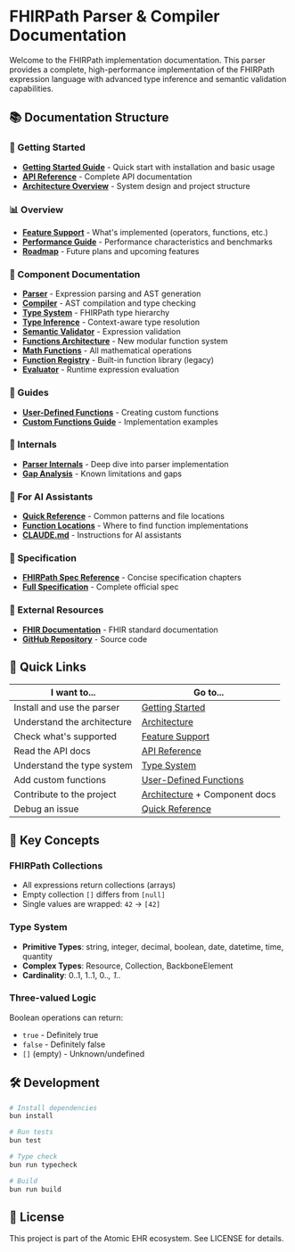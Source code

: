 # FHIRPath Parser & Compiler Documentation

Welcome to the FHIRPath implementation documentation. This parser provides a complete, high-performance implementation of the FHIRPath expression language with advanced type inference and semantic validation capabilities.

## 📚 Documentation Structure

### 🚀 Getting Started
- **[Getting Started Guide](GETTING-STARTED.md)** - Quick start with installation and basic usage
- **[API Reference](API-REFERENCE.md)** - Complete API documentation
- **[Architecture Overview](architecture.md)** - System design and project structure

### 📊 Overview
- **[Feature Support](overview/fhirpath-support.md)** - What's implemented (operators, functions, etc.)
- **[Performance Guide](overview/performance.md)** - Performance characteristics and benchmarks
- **[Roadmap](overview/roadmap.md)** - Future plans and upcoming features

### 🔧 Component Documentation
- **[Parser](components/parser.md)** - Expression parsing and AST generation
- **[Compiler](components/compiler.md)** - AST compilation and type checking
- **[Type System](components/type-system.md)** - FHIRPath type hierarchy
- **[Type Inference](components/type-inference.md)** - Context-aware type resolution
- **[Semantic Validator](components/semantic-validator.md)** - Expression validation
- **[Functions Architecture](components/functions.md)** - New modular function system
- **[Math Functions](components/math-functions.md)** - All mathematical operations
- **[Function Registry](components/function-registry.md)** - Built-in function library (legacy)
- **[Evaluator](components/evaluator.md)** - Runtime expression evaluation

### 📖 Guides
- **[User-Defined Functions](guides/user-defined-functions.md)** - Creating custom functions
- **[Custom Functions Guide](guides/custom-functions-guide.md)** - Implementation examples

### 🔬 Internals
- **[Parser Internals](internals/parser-internals.md)** - Deep dive into parser implementation
- **[Gap Analysis](internals/gap-analysis.md)** - Known limitations and gaps

### 🧠 For AI Assistants
- **[Quick Reference](memory/quick-reference.md)** - Common patterns and file locations
- **[Function Locations](memory/function-locations.md)** - Where to find function implementations
- **[CLAUDE.md](../CLAUDE.md)** - Instructions for AI assistants

### 📖 Specification
- **[FHIRPath Spec Reference](spec/index.md)** - Concise specification chapters
- **[Full Specification](../refs/FHIRPath/spec/2019May/index.adoc)** - Complete official spec

### 🔗 External Resources
- **[FHIR Documentation](https://www.hl7.org/fhir/)** - FHIR standard documentation
- **[GitHub Repository](https://github.com/atomic-ehr/atomic-fhirpath)** - Source code

## 🎯 Quick Links

| I want to... | Go to... |
|-------------|----------|
| Install and use the parser | [Getting Started](GETTING-STARTED.md) |
| Understand the architecture | [Architecture](architecture.md) |
| Check what's supported | [Feature Support](overview/fhirpath-support.md) |
| Read the API docs | [API Reference](API-REFERENCE.md) |
| Understand the type system | [Type System](components/type-system.md) |
| Add custom functions | [User-Defined Functions](guides/user-defined-functions.md) |
| Contribute to the project | [Architecture](architecture.md) + Component docs |
| Debug an issue | [Quick Reference](memory/quick-reference.md) |

## 📝 Key Concepts

### FHIRPath Collections
- All expressions return collections (arrays)
- Empty collection `[]` differs from `[null]`
- Single values are wrapped: `42` → `[42]`

### Type System
- **Primitive Types**: string, integer, decimal, boolean, date, datetime, time, quantity
- **Complex Types**: Resource, Collection, BackboneElement
- **Cardinality**: 0..1, 1..1, 0..*, 1..*

### Three-valued Logic
Boolean operations can return:
- `true` - Definitely true
- `false` - Definitely false
- `[]` (empty) - Unknown/undefined

## 🛠️ Development

```bash
# Install dependencies
bun install

# Run tests
bun test

# Type check
bun run typecheck

# Build
bun run build
```

## 📄 License

This project is part of the Atomic EHR ecosystem. See LICENSE for details.